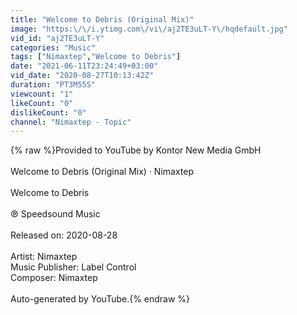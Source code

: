 ```yaml
---
title: "Welcome to Debris (Original Mix)"
image: "https:\/\/i.ytimg.com\/vi\/aj2TE3uLT-Y\/hqdefault.jpg"
vid_id: "aj2TE3uLT-Y"
categories: "Music"
tags: ["Nimaxtep","Welcome to Debris"]
date: "2021-06-11T23:24:49+03:00"
vid_date: "2020-08-27T10:13:42Z"
duration: "PT3M55S"
viewcount: "1"
likeCount: "0"
dislikeCount: "0"
channel: "Nimaxtep - Topic"
---
```

{% raw %}Provided to YouTube by Kontor New Media GmbH<br /><br />Welcome to Debris (Original Mix) · Nimaxtep<br /><br />Welcome to Debris<br /><br />℗ Speedsound Music<br /><br />Released on: 2020-08-28<br /><br />Artist: Nimaxtep<br />Music  Publisher: Label Control<br />Composer: Nimaxtep<br /><br />Auto-generated by YouTube.{% endraw %}

